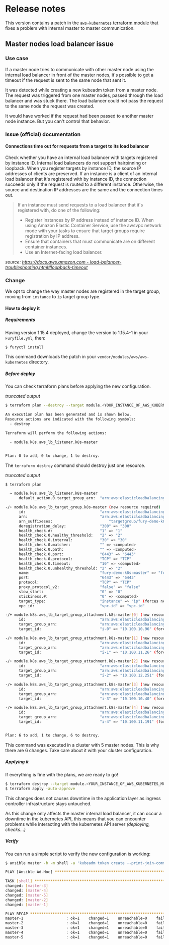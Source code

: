 # Release notes

This version contains a patch in the [`aws-kubernetes` terraform module](modules/aws-kubernetes) that fixes a problem with internal master to master communication.

## Master nodes load balancer issue

### Use case

If a master node tries to communicate with other master node using the internal load balancer in front of the master nodes, it's possible to get a timeout if the request is sent to the same node that sent it.

It was detected while creating a new kubeadm token from a master node. The request was triggered from one master nodes, passed through the load balancer and was stuck there.
The load balancer could not pass the request to the same node the request was created.

It would have worked if the request had been passed to another master node instance. But you can't control that behavior.

### Issue (official) documentation

#### Connections time out for requests from a target to its load balancer

Check whether you have an internal load balancer with targets registered by instance ID. Internal load balancers do not support hairpinning or loopback. When you register targets by instance ID, the source IP addresses of clients are preserved. If an instance is a client of an internal load balancer that it's registered with by instance ID, the connection succeeds only if the request is routed to a different instance. Otherwise, the source and destination IP addresses are the same and the connection times out.

> If an instance must send requests to a load balancer that it's registered with, do one of the following:
> - Register instances by IP address instead of instance ID. When using Amazon Elastic Container Service, use the awsvpc network mode with your tasks to ensure that target groups require registration by IP address.
> - Ensure that containers that must communicate are on different container instances.
> - Use an Internet-facing load balancer.

*source: [https://docs.aws.amazon.com - load-balancer-troubleshooting.html#loopback-timeout](https://docs.aws.amazon.com/elasticloadbalancing/latest/network/load-balancer-troubleshooting.html#loopback-timeout)*

### Change

We opt to change the way master nodes are registered in the target group, moving from `instance` to `ip` target group type.

#### How to deploy it

##### Requirements

Having version 1.15.4 deployed, change the version to 1.15.4-1 in your `Furyfile.yml`, then:

```bash
$ furyctl install
```

This command downloads the patch in your `vendor/modules/aws/aws-kubernetes` directory.


##### Before deploy

You can check terraform plans before applying the new configuration.

*truncated output*
```bash
$ terraform plan --destroy --target module.<YOUR_INSTANCE_OF_AWS_KUBERNETES_MODULE_NAME>.aws_lb_listener.k8s-master

An execution plan has been generated and is shown below.
Resource actions are indicated with the following symbols:
  - destroy

Terraform will perform the following actions:

  - module.k8s.aws_lb_listener.k8s-master


Plan: 0 to add, 0 to change, 1 to destroy.
```

The `terraform destroy` command should destroy just one resource.

*truncated output*
```bash
$ terraform plan

  ~ module.k8s.aws_lb_listener.k8s-master
      default_action.0.target_group_arn:  "arn:aws:elasticloadbalancing:eu-west-1:ACCOUNT-ID:targetgroup/fury-demo-k8s-master/tid" => "${aws_lb_target_group.k8s-master.arn}"

-/+ module.k8s.aws_lb_target_group.k8s-master (new resource required)
      id:                                 "arn:aws:elasticloadbalancing:eu-west-1:ACCOUNT-ID:targetgroup/fury-demo-k8s-master/tid" => <computed> (forces new resource)
      arn:                                "arn:aws:elasticloadbalancing:eu-west-1:ACCOUNT-ID:targetgroup/fury-demo-k8s-master/tid" => <computed>
      arn_suffixeses:                         "targetgroup/fury-demo-k8s-master/tid" => <computed>
      deregistration_delay:               "300" => "300"
      health_check.#:                     "1" => "1"
      health_check.0.healthy_threshold:   "2" => "2"
      health_check.0.interval:            "30" => "30"
      health_check.0.matcher:             "" => <computed>
      health_check.0.path:                "" => <computed>
      health_check.0.port:                "6443" => "6443"
      health_check.0.protocol:            "TCP" => "TCP"
      health_check.0.timeout:             "10" => <computed>
      health_check.0.unhealthy_threshold: "2" => "2"
      name:                               "fury-demo-k8s-master" => "fury-demo-k8s-master"
      port:                               "6443" => "6443"
      protocol:                           "TCP" => "TCP"
      proxy_protocol_v2:                  "false" => "false"
      slow_start:                         "0" => "0"
      stickiness.#:                       "0" => <computed>
      target_type:                        "instance" => "ip" (forces new resource)
      vpc_id:                             "vpc-id" => "vpc-id"

-/+ module.k8s.aws_lb_target_group_attachment.k8s-master[0] (new resource required)
      id:                                 "arn:aws:elasticloadbalancing:eu-west-1:ACCOUNT-ID:targetgroup/fury-demo-k8s-master/tid-aid594200000006" => <computed> (forces new resource)
      target_group_arn:                   "arn:aws:elasticloadbalancing:eu-west-1:ACCOUNT-ID:targetgroup/fury-demo-k8s-master/tid" => "${aws_lb_target_group.k8s-master.arn}" (forces new resource)
      target_id:                          "i-0" => "10.100.10.96" (forces new resource)

-/+ module.k8s.aws_lb_target_group_attachment.k8s-master[1] (new resource required)
      id:                                 "arn:aws:elasticloadbalancing:eu-west-1:ACCOUNT-ID:targetgroup/fury-demo-k8s-master/tid-aid929900000008" => <computed> (forces new resource)
      target_group_arn:                   "arn:aws:elasticloadbalancing:eu-west-1:ACCOUNT-ID:targetgroup/fury-demo-k8s-master/tid" => "${aws_lb_target_group.k8s-master.arn}" (forces new resource)
      target_id:                          "i-1" => "10.100.11.26" (forces new resource)

-/+ module.k8s.aws_lb_target_group_attachment.k8s-master[2] (new resource required)
      id:                                 "arn:aws:elasticloadbalancing:eu-west-1:ACCOUNT-ID:targetgroup/fury-demo-k8s-master/tid-aid223100000004" => <computed> (forces new resource)
      target_group_arn:                   "arn:aws:elasticloadbalancing:eu-west-1:ACCOUNT-ID:targetgroup/fury-demo-k8s-master/tid" => "${aws_lb_target_group.k8s-master.arn}" (forces new resource)
      target_id:                          "i-2" => "10.100.12.251" (forces new resource)

-/+ module.k8s.aws_lb_target_group_attachment.k8s-master[3] (new resource required)
      id:                                 "arn:aws:elasticloadbalancing:eu-west-1:ACCOUNT-ID:targetgroup/fury-demo-k8s-master/tid-aid262500000005" => <computed> (forces new resource)
      target_group_arn:                   "arn:aws:elasticloadbalancing:eu-west-1:ACCOUNT-ID:targetgroup/fury-demo-k8s-master/tid" => "${aws_lb_target_group.k8s-master.arn}" (forces new resource)
      target_id:                          "i-3" => "10.100.10.40" (forces new resource)

-/+ module.k8s.aws_lb_target_group_attachment.k8s-master[4] (new resource required)
      id:                                 "arn:aws:elasticloadbalancing:eu-west-1:ACCOUNT-ID:targetgroup/fury-demo-k8s-master/tid-aid642200000007" => <computed> (forces new resource)
      target_group_arn:                   "arn:aws:elasticloadbalancing:eu-west-1:ACCOUNT-ID:targetgroup/fury-demo-k8s-master/tid" => "${aws_lb_target_group.k8s-master.arn}" (forces new resource)
      target_id:                          "i-4" => "10.100.11.191" (forces new resource)


Plan: 6 to add, 1 to change, 6 to destroy.
```

This command was executed in a cluster with 5 master nodes. This is why there are 6 changes. Take care about it with your cluster configuration.

##### Applying it

If everything is fine with the plans, we are ready to go!

```bash
$ terraform destroy --target module.<YOUR_INSTANCE_OF_AWS_KUBERNETES_MODULE_NAME>.aws_lb_listener.k8s-master
$ terraform apply -auto-approve
```

This changes does not causes downtime in the application layer as ingress controller infrastructure stays untouched.

As this change only affects the master internal load balancer, it can occur a downtime in the kubernetes API, this means that you can encounter problems while interacting with the kubernetes API server *(deploying, checks...)*

##### Verify

You can run a simple script to verify the new configuration is working:

```bash
$ ansible master -b -m shell -a 'kubeadm token create --print-join-command --ttl=30m'

PLAY [Ansible Ad-Hoc] **************************************************************************************************************************************************************************************

TASK [shell] ***********************************************************************************************************************************************************************************************
changed: [master-3]
changed: [master-4]
changed: [master-5]
changed: [master-2]
changed: [master-1]

PLAY RECAP *************************************************************************************************************************************************************************************************
master-1                   : ok=1    changed=1    unreachable=0    failed=0    skipped=0    rescued=0    ignored=0
master-2                   : ok=1    changed=1    unreachable=0    failed=0    skipped=0    rescued=0    ignored=0
master-3                   : ok=1    changed=1    unreachable=0    failed=0    skipped=0    rescued=0    ignored=0
master-4                   : ok=1    changed=1    unreachable=0    failed=0    skipped=0    rescued=0    ignored=0
master-5                   : ok=1    changed=1    unreachable=0    failed=0    skipped=0    rescued=0    ignored=0
```

